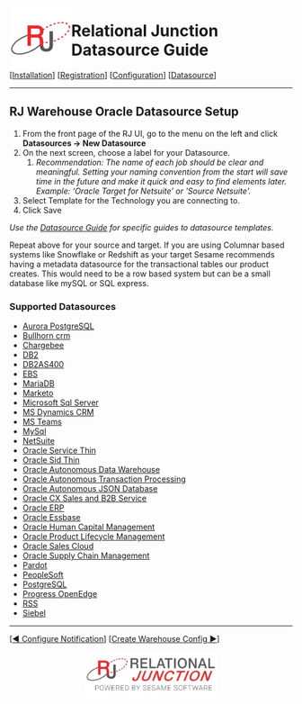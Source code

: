  <a href="http://www.sesamesoftware.com"><img align=left src="../images/RJOrbit110x110.png"></img></a>

# Relational Junction Datasource Guide

[[Installation](installguide.md)] [[Registration](RegistrationGuide.md)] [[Configuration](configurationGuide.md)] [[Datasource](DatasourceGuide.md)]

---

## RJ Warehouse Oracle Datasource Setup

1. From the front page of the RJ UI, go to the menu on the left and click **Datasources &rarr; New Datasource**
2. On the next screen, choose a label for your Datasource.
   1. *Recommendation: The name of each job should be clear and meaningful. Setting your naming convention from the start will save time in the future and make it quick and easy to find elements later. Example: ‘Oracle Target for Netsuite’ or 'Source Netsuite'.*
3. Select Template for the Technology you are connecting to.
4. Click Save

*Use the [Datasource Guide](#supported-datasources) for specific guides to datasource templates.*

Repeat above for your source and target. If you are using Columnar based systems like Snowflake or Redshift as your target Sesame recommends having a metadata datasource for the transactional tables our product creates. This would need to be a row based system but can be a small database like mySQL or SQL express.

### Supported Datasources

* [Aurora PostgreSQL](../Datasources/Aurora_Postgres.md)
* [Bullhorn crm](../images/Button_Configuration.png)
* [Chargebee](../Datasources/Chargebee.md)
* [DB2](../Datasources/db2.md)
* [DB2AS400](../Datasources/db2AS400.md)
* [EBS](../Datasources/EBS.md)
* [MariaDB](../Datasources/MariaDB.md)
* [Marketo](../Datasources/Marketo.md)
* [Microsoft Sql Server](../Datasources/MySQL.md)
* [MS Dynamics CRM](../Datasources/MSDynamicsCRM.md)
* [MS Teams](../Datasources/MSTeams.md)
* [MySql](../Datasources/MySQL.md)
* [NetSuite](../Datasources/netsuite.md)
* [Oracle Service Thin](../Datasources/OracleServiceThin.md)
* [Oracle Sid Thin](../Datasources/OracleSidThin.md)
* [Oracle Autonomous Data Warehouse](../Datasources/OracleADW.md)
* [Oracle Autonomous Transaction Processing](../Datasources/OracleATP.md)
* [Oracle Autonomous JSON Database](../Datasources/OracleAJD.md)
* [Oracle CX Sales and B2B Service](../Datasources/OracleCXB2B.md)
* [Oracle ERP](../Datasources/OracleERP.md)
* [Oracle Essbase](../Datasources/OracleEssbase.md)
* [Oracle Human Capital Management](../Datasources/OracleHCM.md)
* [Oracle Product Lifecycle Management](../Datasources/OraclePLM.md)
* [Oracle Sales Cloud](../Datasources/OracleSalesCloud.md)
* [Oracle Supply Chain Management](../Datasources/OracleSCM.md)
* [Pardot](../Datasources/Pardot.md)
* [PeopleSoft](../Datasources/PeopleSoft.md)
* [PostgreSQL](../Datasources/Postgres.md)
* [Progress OpenEdge](../Datasources/OpenEdge.md)
* [RSS](../Datasources/rss.md)
* [Siebel](../Datasources/Siebel.md)

---

[[&#9664; Configure Notification](notification.md)] [[Create Warehouse Config &#9654;](rjwarehouseconfig.md)]

<p align="center" >  <a href="http://www.sesamesoftware.com"><img align=center src="../images/poweredBy.png" height="80px"></img></a> </p>
